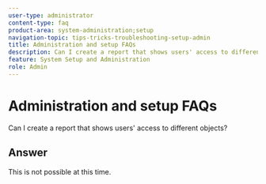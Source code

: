 ```yaml
---
user-type: administrator
content-type: faq
product-area: system-administration;setup
navigation-topic: tips-tricks-troubleshooting-setup-admin
title: Administration and setup FAQs
description: Can I create a report that shows users' access to different objects?
feature: System Setup and Administration
role: Admin
---
```


# Administration and setup FAQs

Can I create a report that shows users' access to different objects?

## Answer

This is not possible at this time.
